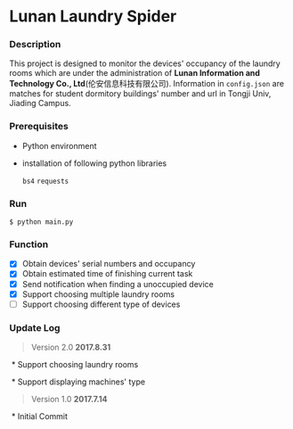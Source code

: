 # Lunan Laundry Spider

### Description

This project is designed to monitor the devices' occupancy of the laundry rooms which are under the administration of **Lunan Information and Technology Co., Ltd**(伦安信息科技有限公司). Information in `config.json` are matches for student dormitory buildings' number and url in Tongji Univ, Jiading Campus.

### Prerequisites

* Python environment

* installation of following python libraries

  `bs4`  `requests` 

### Run

```
$ python main.py
```

### Function

- [x] Obtain devices' serial numbers and occupancy
- [x] Obtain estimated time of finishing current task
- [x] Send notification when finding a unoccupied device
- [x] Support choosing multiple laundry rooms
- [ ] Support choosing different type of devices

### Update Log

> Version 2.0		__2017.8.31__

​	* Support choosing laundry rooms

​	* Support displaying machines' type

> Version 1.0 		__2017.7.14__

​	* Initial Commit